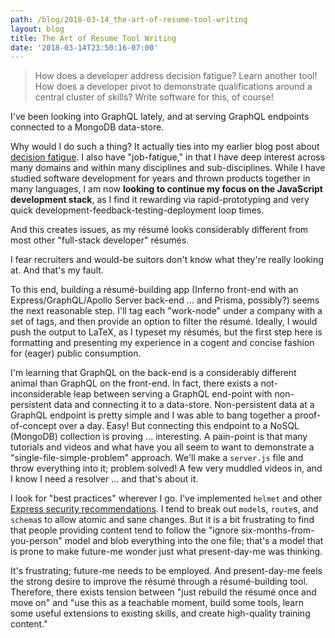 ```yaml
---
path: /blog/2018-03-14_the-art-of-resume-tool-writing
layout: blog
title: The Art of Resume Tool Writing
date: '2018-03-14T23:50:16-07:00'
---
```

> How does a developer address decision fatigue? Learn another tool! How does a developer pivot to demonstrate qualifications around a central cluster of skills? Write software for this, of course!

I've been looking into GraphQL lately, and at serving GraphQL endpoints connected to a MongoDB data-store.

Why would I do such a thing? It actually ties into my earlier blog post about [decision fatigue](/blog/2018-03-12_javascript-and-decision-fatigue). I also have "job-fatigue," in that I have deep interest across many domains and within many disciplines and sub-disciplines. While I have studied software development for years and thrown products together in many languages, I am now **looking to continue my focus on the JavaScript development stack**, as I find it rewarding via rapid-prototyping and very quick development-feedback-testing-deployment loop times.

And this creates issues, as my résumé looks considerably different from most other "full-stack developer" résumés. 

I fear recruiters and would-be suitors don't know what they're really looking at. And that's my fault.

To this end, building a résumé-building app (Inferno front-end with an Express/GraphQL/Apollo Server back-end ... and Prisma, possibly?) seems the next reasonable step. I'll tag each "work-node" under a company with a set of tags, and then provide an option to filter the résumé. Ideally, I would push the output to LaTeX, as I typeset my résumés, but the first step here is formatting and presenting my experience in a cogent and concise fashion for (eager) public consumption.

I'm learning that GraphQL on the back-end is a considerably different animal than GraphQL on the front-end. In fact, there exists a not-inconsiderable leap between serving a GraphQL end-point with non-persistent data and connecting it to a data-store. Non-persistent data at a GraphQL endpoint is pretty simple and I was able to bang together a proof-of-concept over a day. Easy! But connecting this endpoint to a NoSQL (MongoDB) collection is proving ... interesting. A pain-point is that many tutorials and videos and what have you all seem to want to demonstrate a "single-file-simple-problem" approach. We'll make a `server.js` file and throw everything into it; problem solved! A few very muddled videos in, and I know I need a resolver ... and that's about it.

I look for "best practices" wherever I go. I've implemented `helmet` and other [Express security recommendations](https://expressjs.com/en/advanced/best-practice-security.html). I tend to break out `model`s, `route`s, and `schema`s to allow atomic and sane changes. But it is a bit frustrating to find that people providing content tend to follow the "ignore six-months-from-you-person" model and blob everything into the one file; that's a model that is prone to make future-me wonder just what present-day-me was thinking.

It's frustrating; future-me needs to be employed. And present-day-me feels the strong desire to improve the résumé through a résumé-building tool. Therefore, there exists tension between "just rebuild the résumé once and move on" and "use this as a teachable moment, build some tools, learn some useful extensions to existing skills, and create high-quality training content."
